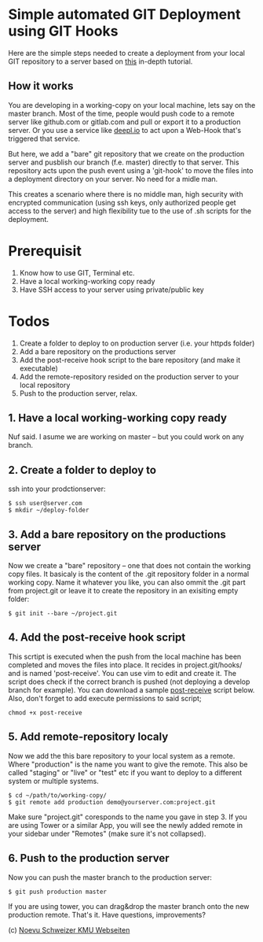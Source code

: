 # Simple automated GIT Deployment using GIT Hooks

Here are the simple steps needed to create a deployment from your local GIT repository to a server based on [this](https://www.digitalocean.com/community/tutorials/how-to-use-git-hooks-to-automate-development-and-deployment-tasks) in-depth 
tutorial.

## How it works

You are developing in a working-copy on your local machine, lets say on the master branch. Most of the time, people would push code to a remote
server like github.com or gitlab.com and pull or export it to a production server. Or you use a service like [deepl.io](https://deepl.io.noelboss.com) to act upon a Web-Hook that's triggered that service.

But here, we add a "bare" git repository that we create on the production server and pusblish our branch (f.e. master) directly to that
server. This repository acts upon the push event using a 'git-hook' to move the files into a deployment directory on your server. No need for a midle man.

This creates a scenario where there is no middle man, high security with encrypted communication (using ssh keys, only authorized people get access to the server)
and high flexibility tue to the use of .sh scripts for the deployment.

# Prerequisit
1. Know how to use GIT, Terminal etc.
2. Have a local working-working copy ready
2. Have SSH access to your server using private/public key

# Todos
1. Create a folder to deploy to on production server (i.e. your httpds folder)
2. Add a bare repository on the productions server
4. Add the post-receive hook script to the bare repository (and make it executable)
5. Add the remote-repository resided on the production server to your local repository
6. Push to the production server, relax.

## 1. Have a local working-working copy ready
Nuf said. I asume we are working on master – but you could work on any branch.

## 2. Create a folder to deploy to
ssh into your prodctionserver:

    $ ssh user@server.com
    $ mkdir ~/deploy-folder
    
## 3. Add a bare repository on the productions server
Now we create a "bare" repository – one that does not contain the working copy files. It basicaly is the content of the .git repository folder in a normal working copy. Name it whatever you like, you can also ommit the .git part from project.git or leave it to create the repository in an exisiting empty folder:

    $ git init --bare ~/project.git
  
## 4. Add the post-receive hook script
This scrtipt is executed when the push from the local machine has been completed and moves the files into place. It recides in project.git/hooks/ and is named 'post-receive'. You can use vim to edit and create it. The script does check if the correct branch is pushed (not deploying a develop branch for example). You can download a sample [post-receive](#file-post-receive) script below. Also, don't forget to add execute permissions to said script;
    
    chmod +x post-receive

## 5. Add remote-repository localy 
Now we add the this bare repository to your local system as a remote. Where "production" is the name you want to give the remote. This also be called "staging" or "live" or "test" etc if you want to deploy to a different system or multiple systems.
  
    $ cd ~/path/to/working-copy/
    $ git remote add production demo@yourserver.com:project.git
  
Make sure "project.git" coresponds to the name you gave in step 3. If you are using Tower or a similar App, you will see the newly added remote in your sidebar under "Remotes" (make sure it's not collapsed).

## 6. Push to the production server
Now you can push the master branch to the production server:

    $ git push production master
  
If you are using tower, you can drag&drop the master branch onto the new production remote. That's it. Have questions, improvements?

(c) [Noevu Schweizer KMU Webseiten](https://www.noevu.ch/#entwicklung)